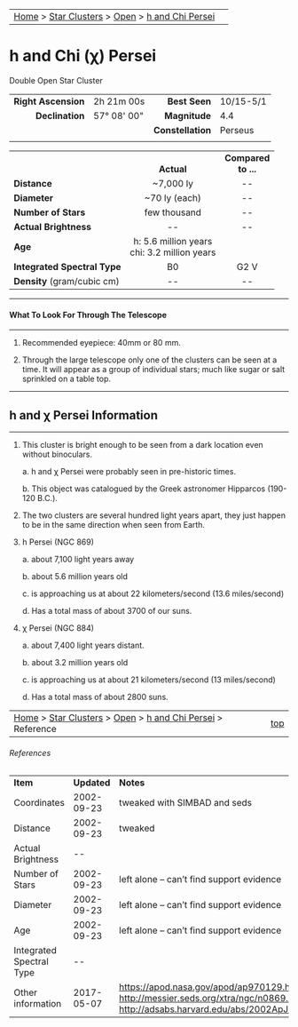 <script src="/js/whatsup.js"></script>
<script type="text/javascript">
	var objectName ="h and Chi Persei"
	var objectDesc ="Double Open Star Cluster<br/>NGC 869 and NGC 884<br/>in the Constellation<br/>Perseus"
	var objectImage="hxpersei.jpg"
</script>

|    |    |
|:---|---:|
|[Home](/notes/#object-notes) > [Star Clusters](/notes/#star-clusters) > [Open](../!open-cluster-info) > [h and Chi Persei](../hxpersei)| <div id=whatsup></div> |

# h and Chi (&chi;) Persei
Double Open Star Cluster

|   |   |   |   |
|--:|:--|--:|:--|
|**Right Ascension**|2h 21m 00s|**Best Seen**|10/15-5/1|
|**Declination**|57&deg; 08' 00"	|**Magnitude**|4.4|
|   |   |**Constellation**|Perseus|
|   |   |   |   |

|   |   |   |
|---|:---:|:---:|
|   | <br/>**Actual**| **Compared<br/>to ...** |
|**Distance** | ~7,000 ly | -- |
|**Diameter** | ~70 ly (each) | -- |
|**Number of Stars**| few thousand | -- |
|**Actual Brightness**| -- | -- |
|**Age** | h: 5.6 million years<br/>chi: 3.2 million years |   |
|**Integrated Spectral Type** | B0 | G2 V |
|**Density** (gram/cubic cm) | -- | -- |

---
#### What To Look For Through The Telescope
---

1.	Recommended eyepiece: 40mm or 80 mm.

2.	Through the large telescope only one of the clusters can be seen at a time.  It will appear as a group of individual stars; much like sugar or salt sprinkled on a table top.

---
## h and χ Persei Information
---

1.	This cluster is bright enough to be seen from a dark location even without binoculars.

    a.	h and χ Persei were probably seen in pre-historic times.

    b.	This object was catalogued by the Greek astronomer Hipparcos (190-120 B.C.).

2.	The two clusters are several hundred light years apart, they just happen to be in the same direction when seen from Earth.
 
3.  h Persei (NGC 869)

    a.	about 7,100 light years away

    b.	about 5.6 million years old

    c.	is approaching us at about 22 kilometers/second (13.6 miles/second)

    d.	Has a total mass of about 3700 of our suns.

4.	&chi; Persei (NGC 884)

    a.	about 7,400 light years distant.

    b.	about 3.2 million years old

    c.	is approaching us at about 21 kilometers/second (13 miles/second)

    d.	Has a total mass of about 2800 suns.

|    |    |
|:---|---:|
|[Home](/notes/#object-notes) > [Star Clusters](/notes/#star-clusters) > [Open](../!open-cluster-info) > [h and Chi Persei](../hxpersei) > Reference|[top](../hxpersei)|

###### References

|   |   |   |
|---|---|---|
|**Item**|**Updated**|**Notes**|
|Coordinates|2002-09-23|tweaked with SIMBAD and seds|
|Distance|2002-09-23|tweaked|
|Actual Brightness| -- |   |	
|Number of Stars|2002-09-23|left alone – can’t find support evidence|
|Diameter|2002-09-23|left alone – can’t find support evidence|
|Age|2002-09-23|left alone – can’t find support evidence|
|Integrated Spectral Type| -- |   |	
|Other information|2017-05-07|<https://apod.nasa.gov/apod/ap970129.html><br/><http://messier.seds.org/xtra/ngc/n0869.html><br/><http://adsabs.harvard.edu/abs/2002ApJ...576..880S>
